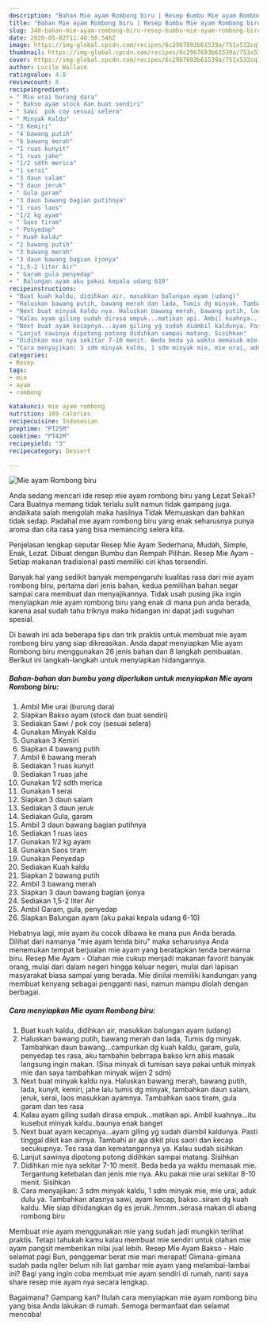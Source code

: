 ```yaml
---
description: "Bahan Mie ayam Rombong biru | Resep Bumbu Mie ayam Rombong biru Yang Enak Dan Mudah"
title: "Bahan Mie ayam Rombong biru | Resep Bumbu Mie ayam Rombong biru Yang Enak Dan Mudah"
slug: 348-bahan-mie-ayam-rombong-biru-resep-bumbu-mie-ayam-rombong-biru-yang-enak-dan-mudah
date: 2020-05-02T11:40:50.546Z
image: https://img-global.cpcdn.com/recipes/6c2967693b61539a/751x532cq70/mie-ayam-rombong-biru-foto-resep-utama.jpg
thumbnail: https://img-global.cpcdn.com/recipes/6c2967693b61539a/751x532cq70/mie-ayam-rombong-biru-foto-resep-utama.jpg
cover: https://img-global.cpcdn.com/recipes/6c2967693b61539a/751x532cq70/mie-ayam-rombong-biru-foto-resep-utama.jpg
author: Lucile Wallace
ratingvalue: 4.8
reviewcount: 8
recipeingredient:
- " Mie urai burung dara"
- " Bakso ayam stock dan buat sendiri"
- " Sawi  pok coy sesuai selera"
- " Minyak Kaldu"
- "3 Kemiri"
- "4 bawang putih"
- "6 bawang merah"
- "1 ruas kunyit"
- "1 ruas jahe"
- "1/2 sdth merica"
- "1 serai"
- "3 daun salam"
- "3 daun jeruk"
- " Gula garam"
- "3 daun bawang bagian putihnya"
- "1 ruas laos"
- "1/2 kg ayam"
- " Saos tiram"
- " Penyedap"
- " Kuah kaldu"
- "2 bawang putih"
- "3 bawang merah"
- "3 daun bawang bagian ijonya"
- "1,5-2 liter Air"
- " Garam gula penyedap"
- " Balungan ayam aku pakai kepala udang 610"
recipeinstructions:
- "Buat kuah kaldu, didihkan air, masukkan balungan ayam (udang)"
- "Haluskan bawang putih, bawang merah dan lada, Tumis dg minyak. Tambahkan daun bawang...campurkan dg kuah kaldu, garam, gula, penyedap tes rasa, aku tambahin bebrrapa bakso krn abis masak langsung ingin makan. (Sisa minyak di tumisan saya pakai untuk minyak mie dan saya tambahkan minyak wijen 2 sdm)"
- "Next buat minyak kaldu nya. Haluskan bawang merah, bawang putih, lada, kunyit, kemiri, jahe lalu tumis dg minyak, tambahkan daun salam, jeruk, serai, laos masukkan ayamnya. Tambahkan saos tiram, gula garam dan tes rasa"
- "Kalau ayam giling sudah dirasa empuk...matikan api. Ambil kuahnya...itu kusebut minyak kaldu..baunya enak banget"
- "Next buat ayam kecapnya...ayam giling yg sudah diambil kaldunya. Pasti tinggal dikit kan airnya. Tambahi air aja dikit plus saori dan kecap secukupnya. Tes rasa dan kematangannya ya. Kalau sudah sisihkan"
- "Lanjut sawinya dipotong potong didihkan sampai matang. Sisihkan"
- "Didihkan mie nya sekitar 7-10 menit. Beda beda ya waktu memasak mie. Tergantung ketebalan dan jenis mie nya. Aku pakai mie urai sekitar 8-10 menit. Sisihkan"
- "Cara menyajikan: 3 sdm minyak kaldu, 1 sdm minyak mie, mie urai, aduk dulu ya. Tambahkan atasnya sawi, ayam kecap, bakso..siram dg kuah kaldu. Mie siap dihidangkan dg es jeruk..hmmm..serasa makan di abang rombong biru"
categories:
- Resep
tags:
- mie
- ayam
- rombong

katakunci: mie ayam rombong 
nutrition: 169 calories
recipecuisine: Indonesian
preptime: "PT25M"
cooktime: "PT42M"
recipeyield: "3"
recipecategory: Dessert

---
```



![Mie ayam Rombong biru](https://img-global.cpcdn.com/recipes/6c2967693b61539a/751x532cq70/mie-ayam-rombong-biru-foto-resep-utama.jpg)

Anda sedang mencari ide resep mie ayam rombong biru yang Lezat Sekali? Cara Buatnya memang tidak terlalu sulit namun tidak gampang juga. andaikata salah mengolah maka hasilnya Tidak Memuaskan dan bahkan tidak sedap. Padahal mie ayam rombong biru yang enak seharusnya punya aroma dan cita rasa yang bisa memancing selera kita.

Penjelasan lengkap seputar Resep Mie Ayam Sederhana, Mudah, Simple, Enak, Lezat. Dibuat dengan Bumbu dan Rempah Pilihan. Resep Mie Ayam - Setiap makanan tradisional pasti memiliki ciri khas tersendiri.

Banyak hal yang sedikit banyak mempengaruhi kualitas rasa dari mie ayam rombong biru, pertama dari jenis bahan, kedua pemilihan bahan segar sampai cara membuat dan menyajikannya. Tidak usah pusing jika ingin menyiapkan mie ayam rombong biru yang enak di mana pun anda berada, karena asal sudah tahu triknya maka hidangan ini dapat jadi suguhan spesial.


Di bawah ini ada beberapa tips dan trik praktis untuk membuat mie ayam rombong biru yang siap dikreasikan. Anda dapat menyiapkan Mie ayam Rombong biru menggunakan 26 jenis bahan dan 8 langkah pembuatan. Berikut ini langkah-langkah untuk menyiapkan hidangannya.

<!--inarticleads1-->

##### Bahan-bahan dan bumbu yang diperlukan untuk menyiapkan Mie ayam Rombong biru:

1. Ambil  Mie urai (burung dara)
1. Siapkan  Bakso ayam (stock dan buat sendiri)
1. Sediakan  Sawi / pok coy (sesuai selera)
1. Gunakan  Minyak Kaldu
1. Gunakan 3 Kemiri
1. Siapkan 4 bawang putih
1. Ambil 6 bawang merah
1. Sediakan 1 ruas kunyit
1. Sediakan 1 ruas jahe
1. Gunakan 1/2 sdth merica
1. Gunakan 1 serai
1. Siapkan 3 daun salam
1. Sediakan 3 daun jeruk
1. Sediakan  Gula, garam
1. Ambil 3 daun bawang bagian putihnya
1. Sediakan 1 ruas laos
1. Gunakan 1/2 kg ayam
1. Gunakan  Saos tiram
1. Gunakan  Penyedap
1. Sediakan  Kuah kaldu
1. Siapkan 2 bawang putih
1. Ambil 3 bawang merah
1. Siapkan 3 daun bawang bagian ijonya
1. Sediakan 1,5-2 liter Air
1. Ambil  Garam, gula, penyedap
1. Siapkan  Balungan ayam (aku pakai kepala udang 6-10)


Hebatnya lagi, mie ayam itu cocok dibawa ke mana pun Anda berada. Dilihat dari namanya &#34;mie ayam tenda biru&#34; maka seharusnya Anda menemukan tempat berjualan mie ayam yang beratapkan tenda berwarna biru. Resep Mie Ayam - Olahan mie cukup menjadi makanan favorit banyak orang, mulai dari dalam negeri hingga keluar negeri, mulai dari lapisan masyarakat biasa sampai yang berada. Mie dinilai memiliki kandungan yang membuat kenyang sebagai pengganti nasi, namun mampu diolah dengan berbagai. 

<!--inarticleads2-->

##### Cara menyiapkan Mie ayam Rombong biru:

1. Buat kuah kaldu, didihkan air, masukkan balungan ayam (udang)
1. Haluskan bawang putih, bawang merah dan lada, Tumis dg minyak. Tambahkan daun bawang...campurkan dg kuah kaldu, garam, gula, penyedap tes rasa, aku tambahin bebrrapa bakso krn abis masak langsung ingin makan. (Sisa minyak di tumisan saya pakai untuk minyak mie dan saya tambahkan minyak wijen 2 sdm)
1. Next buat minyak kaldu nya. Haluskan bawang merah, bawang putih, lada, kunyit, kemiri, jahe lalu tumis dg minyak, tambahkan daun salam, jeruk, serai, laos masukkan ayamnya. Tambahkan saos tiram, gula garam dan tes rasa
1. Kalau ayam giling sudah dirasa empuk...matikan api. Ambil kuahnya...itu kusebut minyak kaldu..baunya enak banget
1. Next buat ayam kecapnya...ayam giling yg sudah diambil kaldunya. Pasti tinggal dikit kan airnya. Tambahi air aja dikit plus saori dan kecap secukupnya. Tes rasa dan kematangannya ya. Kalau sudah sisihkan
1. Lanjut sawinya dipotong potong didihkan sampai matang. Sisihkan
1. Didihkan mie nya sekitar 7-10 menit. Beda beda ya waktu memasak mie. Tergantung ketebalan dan jenis mie nya. Aku pakai mie urai sekitar 8-10 menit. Sisihkan
1. Cara menyajikan: 3 sdm minyak kaldu, 1 sdm minyak mie, mie urai, aduk dulu ya. Tambahkan atasnya sawi, ayam kecap, bakso..siram dg kuah kaldu. Mie siap dihidangkan dg es jeruk..hmmm..serasa makan di abang rombong biru


Membuat mie ayam menggunakan mie yang sudah jadi mungkin terlihat praktis. Tetapi tahukah kamu kalau membuat mie sendiri untuk olahan mie ayam pangsit memberikan nilai jual lebih. Resep Mie Ayam Bakso - Halo selamat pagi Bun, penggemar berat mie mari merapat! Gimana-gimana sudah pada ngiler belum nih liat gambar mie ayam yang melambai-lambai ini? Bagi yang ingin coba membuat mie ayam sendiri di rumah, nanti saya share resep mie ayam nya secara lengkap. 

Bagaimana? Gampang kan? Itulah cara menyiapkan mie ayam rombong biru yang bisa Anda lakukan di rumah. Semoga bermanfaat dan selamat mencoba!
